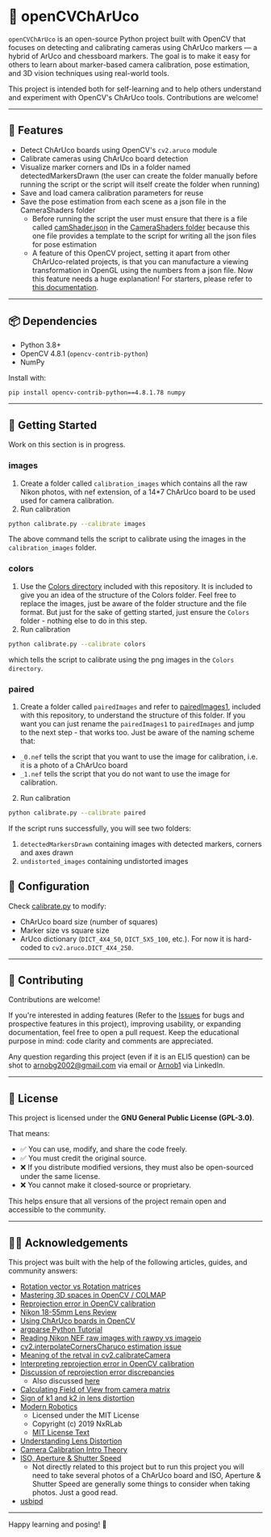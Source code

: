 # 🧠 openCVChArUco

`openCVChArUco` is an open-source Python project built with OpenCV that focuses on detecting and calibrating cameras using ChArUco markers — a hybrid of ArUco and chessboard markers. The goal is to make it easy for others to learn about marker-based camera calibration, pose estimation, and 3D vision techniques using real-world tools.

This project is intended both for self-learning and to help others understand and experiment with OpenCV's ChArUco tools. Contributions are welcome!

---

## 📸 Features

- Detect ChArUco boards using OpenCV's `cv2.aruco` module
- Calibrate cameras using ChArUco board detection
- Visualize marker corners and IDs in a folder named detectedMarkersDrawn (the user can create the folder manually before running the script or the script will itself create the folder when running)
- Save and load camera calibration parameters for reuse
- Save the pose estimation from each scene as a json file in the CameraShaders folder
  - Before running the script the user must ensure that there is a file called [camShader.json](https://github.com/ArnobTurja2002Ghosh/openCVChArUco/blob/main/CameraShaders/camShader.json) in the [CameraShaders folder](https://github.com/ArnobTurja2002Ghosh/openCVChArUco/blob/main/CameraShaders/) because this one file provides a template to the script for writing all the json files for pose estimation
  - A feature of this OpenCV project, setting it apart from other ChArUco-related projects, is that you can manufacture a viewing transformation in OpenGL using the numbers from a json file. Now this feature needs a huge explanation! For starters, please refer to [this documentation](https://github.com/ArnobTurja2002Ghosh/openCVChArUco/blob/main/docs/openGLFriendly.md).
---

## 📦 Dependencies

- Python 3.8+
- OpenCV 4.8.1 (`opencv-contrib-python`)
- NumPy

Install with:

```bash
pip install opencv-contrib-python==4.8.1.78 numpy
```

---

## 🚀 Getting Started
Work on this section is in progress.
### images
1. Create a folder called `calibration_images` which contains all the raw Nikon photos, with nef extension, of a 14*7 ChArUco board to be used used for camera calibration.
2. Run calibration
```bash
python calibrate.py --calibrate images
```
The above command tells the script to calibrate using the images in the `calibration_images` folder. 
### colors
1. Use the [Colors directory](https://github.com/ArnobTurja2002Ghosh/openCVChArUco/tree/main/Colors) included with this repository. It is included to give you an idea of the structure of the Colors folder. Feel free to replace the images, just be aware of the folder structure and the file format. But just for the sake of getting started, just ensure the `Colors` folder - nothing else to do in this step.
2. Run calibration
```bash
python calibrate.py --calibrate colors
```
which tells the script to calibrate using the png images in the `Colors directory`.
### paired
1. Create a folder called `pairedImages` and refer to [pairedImages1](https://github.com/ArnobTurja2002Ghosh/openCVChArUco/tree/main/pairedImages1), included with this repository, to understand the structure of this folder. If you want you can just rename the `pairedImages1` to `pairedImages` and jump to the next step - that works too. Just be aware of the naming scheme that:
  - `_0.nef` tells the script that you want to use the image for calibration, i.e. it is a photo of a ChArUco board
  - `_1.nef` tells the script that you do not want to use the image for calibration.
2. Run calibration
```bash
python calibrate.py --calibrate paired
```
If the script runs successfully, you will see two folders:
1. `detectedMarkersDrawn` containing images with detected markers, corners and axes drawn
2. `undistorted_images` containing undistorted images

## 🔧 Configuration

Check [calibrate.py](https://github.com/ArnobTurja2002Ghosh/openCVChArUco/blob/main/calibrate.py) to modify:
- ChArUco board size (number of squares)
- Marker size vs square size 
- ArUco dictionary (`DICT_4X4_50`, `DICT_5X5_100`, etc.). For now it is hard-coded to `cv2.aruco.DICT_4X4_250`.

---

## 🤝 Contributing

Contributions are welcome!

If you're interested in adding features (Refer to the [Issues](https://github.com/ArnobTurja2002Ghosh/openCVChArUco/issues) for bugs and prospective features in this project), improving usability, or expanding documentation, feel free to open a pull request. Keep the educational purpose in mind: code clarity and comments are appreciated.

Any question regarding this project (even if it is an ELI5 question) can be shot to arnobg2002@gmail.com via email or [Arnob1](https://www.linkedin.com/in/arnob1/) via LinkedIn.

---

## 📄 License

This project is licensed under the **GNU General Public License (GPL-3.0)**.

That means:
- ✅ You can use, modify, and share the code freely.
- ✅ You must credit the original source.
- ❌ If you distribute modified versions, they must also be open-sourced under the same license.
- ❌ You cannot make it closed-source or proprietary.

This helps ensure that all versions of the project remain open and accessible to the community.

---

## 🙋‍♂️ Acknowledgements

This project was built with the help of the following articles, guides, and community answers:

- [Rotation vector vs Rotation matrices](https://medium.com/@sim30217/rotation-vector-vs-rotation-matrices-2b7ab7287b47)
- [Mastering 3D spaces in OpenCV / COLMAP](https://medium.com/red-buffer/mastering-3d-spaces-a-comprehensive-guide-to-coordinate-system-conversions-in-opencv-colmap-ef7a1b32f2df)
- [Reprojection error in OpenCV calibration](https://alphapixeldev.com/opencv-tutorial-part-1-camera-calibration/)
- [Nikon 18-55mm Lens Review](https://photographylife.com/reviews/nikon-18-55mm-dx-vr-af-p/2)
- [Using ChArUco boards in OpenCV](https://medium.com/@ed.twomey1/using-charuco-boards-in-opencv-237d8bc9e40d)
- [argparse Python Tutorial](https://docs.python.org/3/howto/argparse.html#combining-positional-and-optional-arguments)
- [Reading Nikon NEF raw images with rawpy vs imageio](https://stackoverflow.com/questions/60941891/reading-nikon-raw-nef-images-with-rawpy-vs-imageio-in-python)
- [cv2.interpolateCornersCharuco estimation issue](https://stackoverflow.com/questions/73829313/opencv-interpolatecornerscharuco-giving-bad-estimation-when-board-is-partially)
- [Meaning of the retval in cv2.calibrateCamera](https://stackoverflow.com/questions/29628445/meaning-of-the-retval-return-value-in-cv2-calibratecamera)
- [Interpreting reprojection error in OpenCV calibration](https://stackoverflow.com/questions/43878684/interpreting-the-reprojection-error-from-camera-calibration)
- [Discussion of reprojection error discrepancies](https://answers.opencv.org/question/216925/python-ret-value-vastly-different-from-reprojection-error/)
  - Also discussed [here](https://forum.opencv.org/t/false-computation-of-reprojection-error-in-python-camera-calibration-tutorial/7981/5)
- [Calculating Field of View from camera matrix](https://stackoverflow.com/questions/39992968/how-to-calculate-field-of-view-of-the-camera-from-camera-intrinsic-matrix)
- [Sign of k1 and k2 in lens distortion](https://stackoverflow.com/questions/45038476/sign-of-k1-and-k2-of-lens-radial-distortion)
- [Modern Robotics](https://github.com/NxRLab/ModernRobotics/blob/master/packages/Python/modern_robotics/core.py)  
    - Licensed under the MIT License  
    - Copyright (c) 2019 NxRLab 
    - [MIT License Text](https://github.com/NxRLab/ModernRobotics/blob/master/LICENSE)
- [Understanding Lens Distortion](https://learnopencv.com/understanding-lens-distortion/)
- [Camera Calibration Intro Theory](https://euratom-software.github.io/calcam/html/intro_theory.html)
- [ISO, Aperture & Shutter Speed](https://priscilaelias.medium.com/learn-exposure-easily-iso-aperture-shutter-speed-10627a964c01)
  - Not directly related to this project but to run this project you will need to take several photos of a ChArUco board and ISO, Aperture & Shutter Speed are generally some things to consider when taking photos. Just a good read.
- [usbipd](https://github.com/dorssel/usbipd-win/releases/tag/v3.0.0)
---

Happy learning and posing! 🎯
